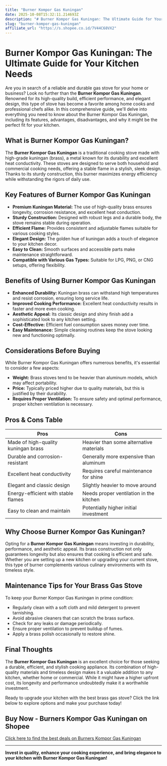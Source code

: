 ```yaml
---
title: "Burner Kompor Gas Kuningan"
date: 2025-10-08T15:32:11.214693Z
description: "# Burner Kompor Gas Kuningan: The Ultimate Guide for Your Kitchen Needs..."
slug: "burner-kompor-gas-kuningan"
affiliate_url: "https://s.shopee.co.id/7V44C68VX2"
---
```

# Burner Kompor Gas Kuningan: The Ultimate Guide for Your Kitchen Needs

Are you in search of a reliable and durable gas stove for your home or business? Look no further than the **Burner Kompor Gas Kuningan**. Renowned for its high-quality build, efficient performance, and elegant design, this type of stove has become a favorite among home cooks and professional chefs alike. In this comprehensive guide, we'll delve into everything you need to know about the Burner Kompor Gas Kuningan, including its features, advantages, disadvantages, and why it might be the perfect fit for your kitchen.

## What is Burner Kompor Gas Kuningan?

The **Burner Kompor Gas Kuningan** is a traditional cooking stove made with high-grade kuningan (brass), a metal known for its durability and excellent heat conductivity. These stoves are designed to serve both household and commercial cooking needs, offering a stable flame in a stylish, sleek design. Thanks to its sturdy construction, this burner maximizes energy efficiency while withstanding the rigors of daily use.

## Key Features of Burner Kompor Gas Kuningan

- **Premium Kuningan Material:** The use of high-quality brass ensures longevity, corrosion resistance, and excellent heat conduction.
- **Sturdy Construction:** Designed with robust legs and a durable body, the stove remains stable during operation.
- **Efficient Flame:** Provides consistent and adjustable flames suitable for various cooking styles.
- **Elegant Design:** The golden hue of kuningan adds a touch of elegance to your kitchen decor.
- **Easy to Clean:** Smooth surfaces and accessible parts make maintenance straightforward.
- **Compatible with Various Gas Types:** Suitable for LPG, PNG, or CNG setups, offering flexibility.

## Benefits of Using Burner Kompor Gas Kuningan

- **Enhanced Durability:** Kuningan brass can withstand high temperatures and resist corrosion, ensuring long service life.
- **Improved Cooking Performance:** Excellent heat conductivity results in faster and more even cooking.
- **Aesthetic Appeal:** Its classic design and shiny finish add a sophisticated look to any kitchen setting.
- **Cost-Effective:** Efficient fuel consumption saves money over time.
- **Easy Maintenance:** Simple cleaning routines keep the stove looking new and functioning optimally.

## Considerations Before Buying

While Burner Kompor Gas Kuningan offers numerous benefits, it's essential to consider a few aspects:

- **Weight:** Brass stoves tend to be heavier than aluminum models, which may affect portability.
- **Price:** Typically priced higher due to quality materials, but this is justified by their durability.
- **Requires Proper Ventilation:** To ensure safety and optimal performance, proper kitchen ventilation is necessary.

## Pros & Cons Table

| Pros                                              | Cons                                        |
|---------------------------------------------------|----------------------------------------------|
| Made of high-quality kuningan brass             | Heavier than some alternative materials    |
| Durable and corrosion-resistant                  | Generally more expensive than aluminum     |
| Excellent heat conductivity                      | Requires careful maintenance for shine     |
| Elegant and classic design                        | Slightly heavier to move around             |
| Energy-efficient with stable flames               | Needs proper ventilation in the kitchen   |
| Easy to clean and maintain                        | Potentially higher initial investment     |

## Why Choose Burner Kompor Gas Kuningan?

Opting for a **Burner Kompor Gas Kuningan** means investing in durability, performance, and aesthetic appeal. Its brass construction not only guarantees longevity but also ensures that cooking is efficient and safe. Whether you are setting up a new kitchen or upgrading your current stove, this type of burner complements various culinary environments with its timeless style.

## Maintenance Tips for Your Brass Gas Stove

To keep your Burner Kompor Gas Kuningan in prime condition:
- Regularly clean with a soft cloth and mild detergent to prevent tarnishing.
- Avoid abrasive cleaners that can scratch the brass surface.
- Check for any leaks or damage periodically.
- Ensure proper ventilation to prevent buildup of fumes.
- Apply a brass polish occasionally to restore shine.

## Final Thoughts

The **Burner Kompor Gas Kuningan** is an excellent choice for those seeking a durable, efficient, and stylish cooking appliance. Its combination of high-quality materials and timeless design makes it a valuable addition to any kitchen, whether home or commercial. While it might have a higher upfront cost, its longevity and performance undoubtedly make it a worthwhile investment.

Ready to upgrade your kitchen with the best brass gas stove? Click the link below to explore options and make your purchase today!

## Buy Now - Burners Kompor Gas Kuningan on Shopee

[Click here to find the best deals on Burners Kompor Gas Kuningan](https://s.shopee.co.id/7V44C68VX2)

---

**Invest in quality, enhance your cooking experience, and bring elegance to your kitchen with Burner Kompor Gas Kuningan!**